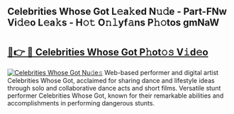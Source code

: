 ## Celebrities Whose Got L𝚎a𝚔ed N𝚞𝚍e - Part-FNw Vi𝚍𝚎o L𝚎a𝚔s - H𝚘𝚝 O𝚗𝚕yf𝚊ns P𝚑𝚘tos gmNaW

# <h2><a href="http://kf0drx.oniu.top/?m=Celebrities+Whose+Got">🔗👉 🔴 Celebrities Whose Got P𝚑ot𝚘𝚜 V𝚒d𝚎o</a></h2>

[![Celebrities Whose Got Nu𝚍e𝚜](https://i.imgur.com/0qMVB7G.gif)](http://kf0drx.oniu.top/?m=Celebrities+Whose+Got)
Web-based performer and digital artist Celebrities Whose Got, acclaimed for sharing dance and lifestyle ideas through solo and collaborative dance acts and short films. Versatile stunt performer Celebrities Whose Got, known for their remarkable abilities and accomplishments in performing dangerous stunts.  
